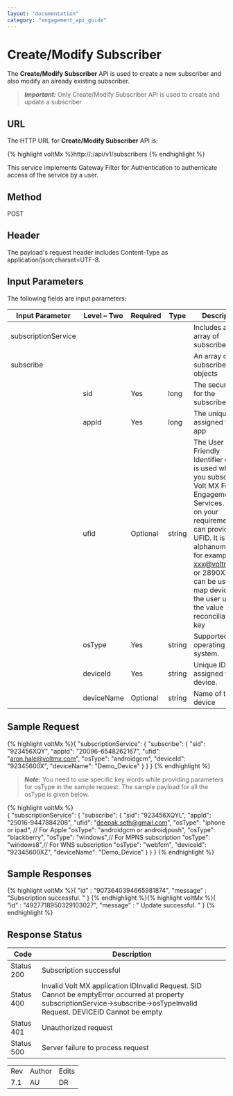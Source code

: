 ```yaml
---
layout: "documentation"
category: "engagement_api_guide"
---
```

                            


Create/Modify Subscriber
========================

The **Create/Modify Subscriber** API is used to create a new subscriber and also modify an already existing subscriber.

> **_Important:_** Only Create/Modify Subscriber API is used to create and update a subscriber

URL
---

The HTTP URL for **Create/Modify Subscriber** API is:

{% highlight voltMx %}http://<host>:<port>/api/v1/subscribers
{% endhighlight %}

This service implements Gateway Filter for Authentication to authenticate access of the service by a user.

Method
------

POST

Header
------

The payload's request header includes Content-Type as application/json;charset=UTF-8.

Input Parameters
----------------

The following fields are input parameters:

  
| Input Parameter | Level – Two | Required | Type | Description |
| --- | --- | --- | --- | --- |
| subscriptionService |   |   |   | Includes an array of subscribe |
| subscribe |   |   |   | An array of subscribe objects |
|   | sid | Yes | long | The security ID for the subscriber |
|   | appId | Yes | long | The unique ID assigned to an app |
|   | ufid | Optional | string | The User Friendly Identifier or UFID is used when you subscribe to Volt MX Foundry Engagement Services. Based on your requirement, you can provide a UFID. It is alphanumeric, for example xxx@voltmx.com or 2890XZCY. It can be used to map devices to the user using the value as a reconciliation key |
|   | osType | Yes | string | Supported operating system. |
|   | deviceId | Yes | string | Unique ID assigned to a device. |
|   | deviceName | Optional | string | Name of the device |

Sample Request
--------------

{% highlight voltMx %}{
 "subscriptionService": {
  "subscribe": {
   "sid": "923456XQY",
   "appId": "20096-6548262167",
   "ufid": "aron.hale@voltmx.com",
   "osType": "androidgcm",
   "deviceId": "92345600X",
   "deviceName": "Demo_Device"
  }
 }
}
{% endhighlight %}

> **_Note:_** You need to use specific key words while providing parameters for osType in the sample request. The sample payload for all the osType is given below.

{% highlight voltMx %}            
            {
	"subscriptionService": {
		"subscribe": {
			"sid": "923456XQYL",
			"appId": "25016-9447884208",
			"ufid": "deepak.seth@gmail.com",
			"osType": "iphone or ipad", // For Apple
			"osType": "androidgcm or androidjpush",
			"osType": "blackberry",
			"osType": "windows",// For MPNS subscription
			"osType": "windows8",// For WNS subscription
                       "osType": "webfcm",
			"deviceId": "92345600XZ",
			"deviceName": "Demo_Device"
		}
	}
}
{% endhighlight %}

Sample Responses
----------------

{% highlight voltMx %}{
  "id" : "9073640394665981874",
  "message" : "Subscription successful. "
}
{% endhighlight %}{% highlight voltMx %}{
  "id" : "4927718950329103027",
  "message" : " Update successful. "
}
{% endhighlight %}

Response Status
---------------

  
| Code | Description |
| --- | --- |
| Status 200 | Subscription successful |
| Status 400 | Invalid Volt MX application IDInvalid Request. SID Cannot be emptyError occurred at property subscriptionService->subscribe->osTypeInvalid Request. DEVICEID Cannot be empty |
| Status 401 | Unauthorized request |
| Status 500 | Server failure to process request |

<table class="TableStyle-RevisionTable" cellspacing="0" style="mc-table-style: url('../Resources/TableStyles/RevisionTable.css');" data-mc-conditions="Default.HTML"><colgroup><col class="TableStyle-RevisionTable-Column-Column1"> <col class="TableStyle-RevisionTable-Column-Column1"> <col class="TableStyle-RevisionTable-Column-Column1"></colgroup><tbody><tr class="TableStyle-RevisionTable-Body-Body1"><td class="TableStyle-RevisionTable-BodyE-Column1-Body1">Rev</td><td class="TableStyle-RevisionTable-BodyE-Column1-Body1">Author</td><td class="TableStyle-RevisionTable-BodyD-Column1-Body1">Edits</td></tr><tr class="TableStyle-RevisionTable-Body-Body1"><td class="TableStyle-RevisionTable-BodyB-Column1-Body1">7.1</td><td class="TableStyle-RevisionTable-BodyB-Column1-Body1">AU</td><td class="TableStyle-RevisionTable-BodyA-Column1-Body1">DR</td></tr></tbody></table>
